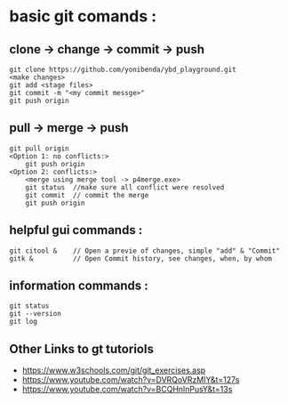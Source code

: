 # basic git comands :
## clone -> change -> commit -> push
```
git clone https://github.com/yonibenda/ybd_playground.git
<make changes>
git add <stage files>
git commit -m "<my commit messge>"
git push origin
```
## pull -> merge -> push
```
git pull origin
<Option 1: no conflicts:>
    git push origin
<Option 2: conflicts:>
    <merge using merge tool -> p4merge.exe>
    git status  //make sure all conflict were resolved
    git commit  // commit the merge 
    git push origin
```

## helpful gui commands :
```
git citool &    // Open a previe of changes, simple "add" & "Commit"
gitk &          // Open Commit history, see changes, when, by whom
```

## information commands :
```
git status   
git --version   
git log 
```
## Other Links to gt tutoriols
- https://www.w3schools.com/git/git_exercises.asp
- https://www.youtube.com/watch?v=DVRQoVRzMIY&t=127s
- https://www.youtube.com/watch?v=BCQHnlnPusY&t=13s

